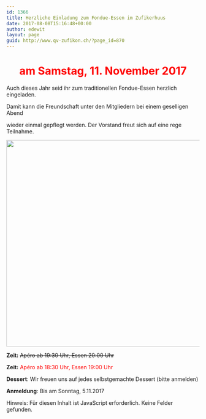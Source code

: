 ```yaml
---
id: 1366
title: Herzliche Einladung zum Fondue-Essen im Zufikerhuus
date: 2017-08-08T15:16:48+00:00
author: edewit
layout: page
guid: http://www.qv-zufikon.ch/?page_id=870
---
```

<h1 style="text-align: center;">
  <span style="color: #ff0000;">am Samstag, 11. November 2017</span>
</h1>

Auch dieses Jahr seid ihr zum traditionellen Fondue-Essen herzlich eingeladen.
  
Damit kann die Freundschaft unter den Mitgliedern bei einem geselligen Abend
  
wieder einmal gepflegt werden. Der Vorstand freut sich auf eine rege Teilnahme.

<img class="alignnone size-full" src="https://www.schweizer-illustrierte.ch/sites/default/files/styles/fixed-width-708/public/images/fondue-tre-formaggi-174756.jpg?itok=ShNJ7Cy_&timestamp=1374489769" width="708" height="538" />

**Zeit:** <del>Apéro ab 19:30 Uhr, Essen 20:00 Uhr</del>
  
**Zeit:** <span style="color: #ff0000;">Apéro ab 18:30 Uhr, Essen 19:00 Uhr</span>
  
**Dessert**: Wir freuen uns auf jedes selbstgemachte Dessert (bitte anmelden)
  
**Anmeldung**: Bis am Sonntag, 5.11.2017

<noscript class="ninja-forms-noscript-message">
  Hinweis: Für diesen Inhalt ist JavaScript erforderlich.
</noscript>Keine Felder gefunden.

<div id="nf-form-26-cont" class="nf-form-cont" aria-live="polite" aria-labelledby="nf-form-title-26" aria-describedby="nf-form-errors-26" role="form">
  <div class="nf-loading-spinner">
  </div>
</div>

<!-- TODO: Move to Template File. -->
